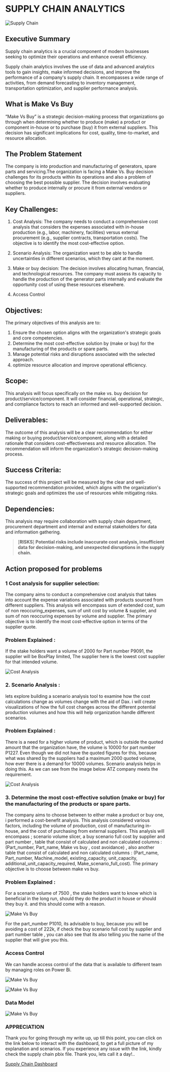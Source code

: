 # SUPPLY CHAIN ANALYTICS

![Supply Chain](supply.jpg)
## Executive Summary
Supply chain analytics is a crucial component of modern businesses seeking to optimize their operations and enhance overall efficiency.

Supply chain analytics involves the use of data and advanced analytics tools to gain insights, make informed decisions, and improve the performance of a company's supply chain. It encompasses a wide range of activities, from demand forecasting to inventory management, transportation optimization, and supplier performance analysis.

## What is Make Vs Buy
“Make Vs Buy” is a strategic decision-making process that organizations go through when determining whether to produce (make) a product or component in-house or to purchase (buy) it from external suppliers. This decision has significant implications for cost, quality, time-to-market, and resource allocation.

## The Problem Statement

The company is into production and manufacturing of generators, spare parts and servicing.The organization is facing a Make Vs. Buy decision challenges for its products within its operations and also a problem of choosing the best possible supplier. The decision involves evaluating whether to produce internally or procure it from external vendors or suppliers.


## Key Challenges:

1. Cost Analysis: The company needs to conduct a comprehensive cost analysis that considers the expenses associated with in-house production (e.g., labor, machinery, facilities) versus external procurement (e.g., supplier contracts, transportation costs). The objective is to identify the most cost-effective option.

1. Scenario Analysis: The organization want to be able to handle uncertainties in different scenarios, which they cant at the moment.

1. Make or buy decision: The decision involves allocating human, financial, and technological resources. The company must assess its capacity to handle the production of the generator parts internally and evaluate the opportunity cost of using these resources elsewhere.

1. Access Control



## Objectives:

The primary objectives of this analysis are to:

1. Ensure the chosen option aligns with the organization's strategic goals and core competencies.
1. Determine the most cost-effective solution by (make or buy) for the manufacturing of the products or spare parts.
1. Manage potential risks and disruptions associated with the selected approach.
1. optimize resource allocation and improve operational efficiency.


## Scope:
This analysis will focus specifically on the make vs. buy decision for product/service/component. It will consider financial, operational, strategic, and compliance factors to reach an informed and well-supported decision.

## Deliverables:
The outcome of this analysis will be a clear recommendation for either making or buying product/service/component, along with a detailed rationale that considers cost-effectiveness and resource allocation. The recommendation will inform the organization's strategic decision-making process.

## Success Criteria:
The success of this project will be measured by the clear and well-supported recommendation provided, which aligns with the organization's strategic goals and optimizes the use of resources while mitigating risks.

## Dependencies:
This analysis may require collaboration with supply chain department, procurement department and internal and external stakeholders for data and information gathering. 


> [**RISKS**]
> **Potential risks include inaccurate cost analysis, insufficient data for decision-making, and unexpected disruptions in the supply chain.**


## Action proposed for problems

### 1 Cost analysis for supplier selection:
The company aims to conduct a comprehensive cost analysis that takes into account the expense variations associated with products sourced from different suppliers. This analysis will encompass sum of extended cost, sum of non reoccuring_expenses, sum of unit cost by volume & supplier, and sum of non reoccuring expenses by volume and supplier. The primary objective is to identify the most cost-effective option in terms of the supplier quote. 

### Problem Explained :
If the stake holders want a volume of 2000 for Part number P9091, the supplier will be BoxPlay limited, The supplier here is the lowest cost supplier for that intended volume.



![Cost Analysis](cost_analysis.jpg)

### 2. Scenario Analysis :
lets explore building a scenario analysis tool to examine how the cost calculations change as volumes change with the aid of Dax. i will create visualizations of how the full cost changes across the different potential production volumes and how this will help organization handle different scenarios.



### Problem Explained  :
There is a need for a higher volume of product, which is outside the quoted amount that the organization have, the volume is 10000 for part number P1227. Even though we did not have the quoted figures for this, because what was shared by the suppliers had a maximum 2000 quoted volume, how ever there is a demand for 10000 volumes. Scenario analysis helps in doing this. As we can see from the image below ATZ company meets the requirement.

![Cost Analysis](Scenario_analysis.jpg)


### 3. Determine the most cost-effective solution (make or buy) for the manufacturing of the products or spare parts.

 The company aims to choose between to either make a product or buy one, i performed a cost-benefit analysis. This analysis considered various factors, including the volume of production, cost of manufacturing in-house, and the cost of purchasing from external suppliers. This analysis will encompass ; scenario volume slicer, a buy scenario full cost by supplier and part number , table that consist of calculated and non calculated columns : (Part_number, Part_name, Make vs buy , cost avoidance) , also another table that consist of calculated and non calculated columns : (Part_name, Part_number, Machine_model, existing_capacity, unit_capacity, additional_unit_capacity_required, Make_scenario_full_cost). The primary objective is to choose between make vs buy.
 

 ### Problem Explained  : 
 For a scenario volume of 7500 , the stake holders want to know which is beneficial in the long run, should they do the product in house or should they buy it. and this should come with a reason.

![Make Vs Buy](Make_vs_buy.jpg)


For the part_number P1010, its advisable to buy, because you will be avoiding a cost of 222k, if check the buy scenario full cost by supplier and part number table , you can also see that its also telling you the name of the supplier that will give you this.


### Access Control

We can handle access control of the data that is available to different team by managing roles on Power Bi.

![Make Vs Buy](manage_roles.jpg)

![Make Vs Buy](view_as.jpg)



### Data Model

![Make Vs Buy](data_model.jpg)



### APPRECIATION

Thank you for going through my write up, up till this point, you can click on the link below to interact with the dashboard, to get a full picture of my explanation and scenarios. If you experience any issue with the link, kindly check the supply chain pbix file. Thank you, lets call it a day!..

[Supply Chain Dashboard](https://app.powerbi.com/reportEmbed?reportId=0e909fee-aed2-490b-8f5e-36b6eed57236&autoAuth=true&ctid=e1e4f47f-4370-4de4-8a71-48984d434887)



















